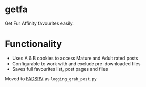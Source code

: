 # getfa
Get Fur Affinity favourites easily.

# Functionality
* Uses A & B cookies to access Mature and Adult rated posts
* Configurable to work with and exclude pre-downloaded files
* Saves full favourites list, post pages and files

Moved to [FADSRV](https://github.com/CodedCells/fadsrv) as `logging_grab_post.py`